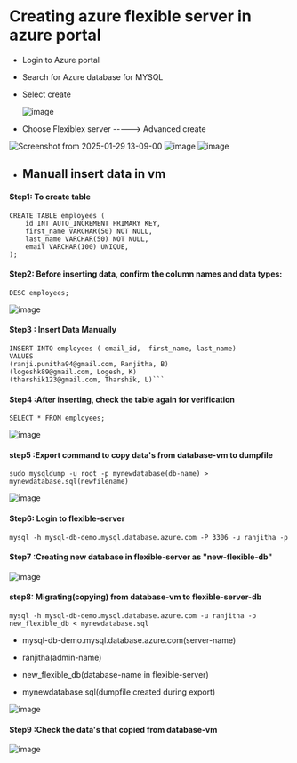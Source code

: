 
# Creating azure flexible server in azure portal

- Login to Azure portal
- Search for Azure database for MYSQL
- Select create

  ![image](https://github.com/user-attachments/assets/58f413cc-7ba1-43df-af12-65120b2e4bbd)

- Choose Flexiblex server -----> Advanced create

![Screenshot from 2025-01-29 13-09-00](https://github.com/user-attachments/assets/2ab14d77-7d95-4677-8f65-070d2d78651f)
![image](https://github.com/user-attachments/assets/31fe3dec-ff19-4a50-922e-07b54a9e072f)
![image](https://github.com/user-attachments/assets/36d29e28-4f15-48fa-aaa2-3133eb7372b2)


- ## Manuall insert data in vm

#### Step1: To create table
```
CREATE TABLE employees (
    id INT AUTO_INCREMENT PRIMARY KEY,
    first_name VARCHAR(50) NOT NULL,
    last_name VARCHAR(50) NOT NULL,
    email VARCHAR(100) UNIQUE,
);
```
#### Step2: Before inserting data, confirm the column names and data types:
```
DESC employees;
```

![image](https://github.com/user-attachments/assets/ee25686c-d9c9-4376-84a2-da47520413dd)

#### Step3 : Insert Data Manually
```
INSERT INTO employees ( email_id,  first_name, last_name)
VALUES 
(ranji.punitha94@gmail.com, Ranjitha, B)
(logeshk89@gmail.com, Logesh, K)
(tharshik123@gmail.com, Tharshik, L)```
```
#### Step4 :After inserting, check the table again for verification
```
SELECT * FROM employees;
```
![image](https://github.com/user-attachments/assets/50a834b9-1637-49a7-b7fe-dbba863b2e81)

#### step5 :Export command to copy data's from database-vm to dumpfile
```
sudo mysqldump -u root -p mynewdatabase(db-name) > mynewdatabase.sql(newfilename)
```
![image](https://github.com/user-attachments/assets/ebe41635-e9e0-4930-8321-5b620f1fc8ca)

#### Step6: Login to flexible-server
```
mysql -h mysql-db-demo.mysql.database.azure.com -P 3306 -u ranjitha -p
```
#### Step7 :Creating new database in flexible-server as "new-flexible-db"

![image](https://github.com/user-attachments/assets/fc56ba5e-948c-4f18-80cd-c7d6fa2fddfb)

#### step8: Migrating(copying) from database-vm to flexible-server-db

```
mysql -h mysql-db-demo.mysql.database.azure.com -u ranjitha -p new_flexible_db < mynewdatabase.sql
```
- mysql-db-demo.mysql.database.azure.com(server-name)

- ranjitha(admin-name)

- new_flexible_db(database-name in flexible-server)

- mynewdatabase.sql(dumpfile created during export)

![image](https://github.com/user-attachments/assets/84f94e36-1f7d-427b-b88c-10704f5daae2)

#### Step9 :Check the data's that copied from database-vm
![image](https://github.com/user-attachments/assets/70964409-23e8-4e02-b217-084e117b4f58)

